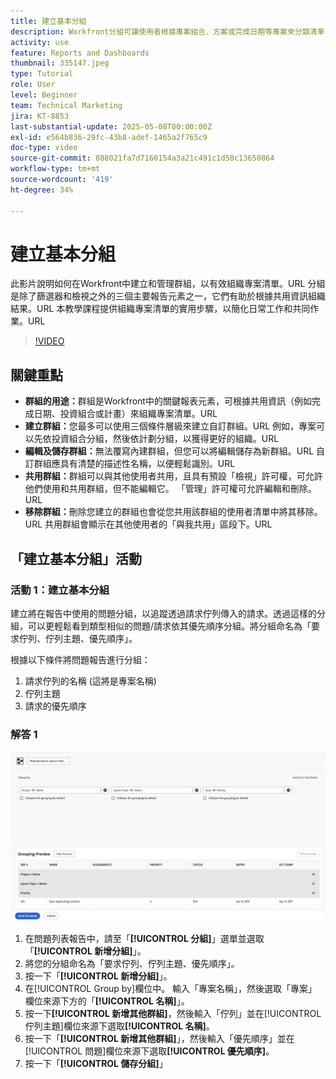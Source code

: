 ```yaml
---
title: 建立基本分組
description: Workfront分組可讓使用者根據專案組合、方案或完成日期等專案來分類清單，並使用可自訂的共用和管理選項來有效率地共同作業，進而改善專案組織。
activity: use
feature: Reports and Dashboards
thumbnail: 335147.jpeg
type: Tutorial
role: User
level: Beginner
team: Technical Marketing
jira: KT-8853
last-substantial-update: 2025-05-08T00:00:00Z
exl-id: e564b836-29fc-43b8-adef-1465a2f765c9
doc-type: video
source-git-commit: 888021fa7d7160154a3a21c491c1d50c13650864
workflow-type: tm+mt
source-wordcount: '419'
ht-degree: 34%

---
```


# 建立基本分組

此影片說明如何在Workfront中建立和管理群組，以有效組織專案清單。&#x200B;URL 分組是除了篩選器和檢視之外的三個主要報告元素之一，它們有助於根據共用資訊組織結果。&#x200B;URL
本教學課程提供組織專案清單的實用步驟，以簡化日常工作和共同作業。&#x200B;URL

>[!VIDEO](https://video.tv.adobe.com/v/3449826/?quality=12&learn=on&captions=chi_hant)

## 關鍵重點

* **群組的用途：**&#x200B;群組是Workfront中的關鍵報表元素，可根據共用資訊（例如完成日期、投資組合或計畫）來組織專案清單。&#x200B;URL
* **建立群組：**&#x200B;您最多可以使用三個條件層級來建立自訂群組。&#x200B;URL 例如，專案可以先依投資組合分組，然後依計劃分組，以獲得更好的組織。&#x200B;URL
* **編輯及儲存群組：**&#x200B;無法覆寫內建群組，但您可以將編輯儲存為新群組。&#x200B;URL 自訂群組應具有清楚的描述性名稱，以便輕鬆識別。&#x200B;URL
* **共用群組：**&#x200B;群組可以與其他使用者共用，且具有預設「檢視」許可權，可允許他們使用和共用群組，但不能編輯它。 「&#x200B;管理」許可權可允許編輯和刪除。&#x200B;URL
* **移除群組：**&#x200B;刪除您建立的群組也會從您共用該群組的使用者清單中將其移除。&#x200B;URL 共用群組會顯示在其他使用者的「與我共用」區段下。&#x200B;URL

## 「建立基本分組」活動


### 活動 1：建立基本分組

建立將在報告中使用的問題分組，以追蹤透過請求佇列傳入的請求。透過這樣的分組，可以更輕鬆看到類型相似的問題/請求依其優先順序分組。將分組命名為「要求佇列、佇列主題、優先順序」。

根據以下條件將問題報告進行分組：

1. 請求佇列的名稱 (這將是專案名稱)
1. 佇列主題
1. 請求的優先順序

### 解答 1

![影像顯示建立新分組的畫面](assets/grouping-exercise.png)

1. 在問題列表報告中，請至「**[!UICONTROL 分組]**」選單並選取「**[!UICONTROL 新增分組]**」。
1. 將您的分組命名為「要求佇列、佇列主題、優先順序」。
1. 按一下「**[!UICONTROL 新增分組]**」。
1. 在[!UICONTROL Group by]欄位中。 輸入「專案名稱」，然後選取「專案」欄位來源下方的「**[!UICONTROL 名稱]**」。
1. 按一下&#x200B;**[!UICONTROL 新增其他群組]**，然後輸入「佇列」並在[!UICONTROL 佇列主題]欄位來源下選取&#x200B;**[!UICONTROL 名稱]**。
1. 按一下「**[!UICONTROL 新增其他群組]**」，然後輸入「優先順序」並在[!UICONTROL 問題]欄位來源下選取&#x200B;**[!UICONTROL 優先順序]**。
1. 按一下「**[!UICONTROL 儲存分組]**」
